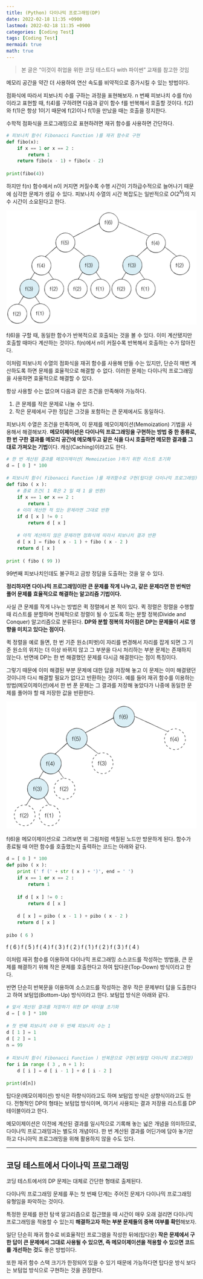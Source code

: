 ```yaml
---
title: (Python) 다이나믹 프로그래밍(DP)
date: 2022-02-18 11:35 +0900
lastmod: 2022-02-18 11:35 +0900
categories: [Coding Test]
tags: [Coding Test]
mermaid: true
math: true
---
```


> 본 글은 “이것이 취업을 위한 코딩 테스트다 with 파이썬” 교재를 참고한 것임
> 

메모리 공간을 약간 더 사용하여 연산 속도를 비약적으로 증가시킬 수 있는 방법이다.

점화식에 따라서 피보나치 수를 구하는 과정을 표현해보자. n 번째 피보나치 수를 f(n)이라고 표현할 때, f(4)를 구하려면 다음과 같이 함수 f를 반복해서 호출할 것이다. f(2)와 f(1)은 항상 1이기 때문에  f(2)이나 f(1)을 만났을 때는 호출을 정지한다. 

수학적 점화식을 프로그래밍으로 표현하려면 재귀 함수를 사용하면 간단하다. 

```python
# 피보나치 함수( Fibonacci Function )를 재귀 함수로 구현
def fibo(x):
    if x == 1 or x == 2 :
        return 1
    return fibo(x - 1) + fibo(x - 2)

print(fibo(4))
```

하지만 f(n) 함수에서 n이 커지면 커질수록 수행 시간이 기하급수적으로 늘어나기 때문에 심각한 문제가 생길 수 있다. 피보나치 수열의 시간 복잡도는 일반적으로 $O(2^N)$의 지수 시간이 소요된다고 한다. 

![Untitled](/assets/img/2022-02-18-dp1/Untitled.png)

f(6)을 구할 때, 동일한 함수가 반복적으로 호출되는 것을 볼 수 있다. 이미 계산됐지만 호출할 때마다 계산하는 것이다. f(n)에서 n이 커질수록 반복해서 호출하는 수가 많아진다. 

이처럼 피보나치 수열의 점화식을 재귀 함수를 사용해 만들 수는 있지만, 단순히 매번 계산하도록 하면 문제를 효율적으로 해결할 수 없다. 이러한 문제는 다이나믹 프로그래밍을 사용하면 효율적으로 해결할 수 있다. 

항상 사용할 수는 없으며 다음과 같은 조건을 만족해야 가능하다.

1. 큰 문제를 작은 문제로 나눌 수 있다.
2. 작은 문제에서 구한 정답은 그것을 포함하는 큰 문제에서도 동일하다.

피보나치 수열은 조건을 만족하며, 이 문제를 메모이제이션(Memoization) 기법을 사용해서 해결해보자. **메모이제이션은 다이나믹 프로그래밍을 구현하는 방법 중 한 종류로, 한 번 구한 결과를 메모리 공간에 메모해두고 같은 식을 다시 호출하면 메모한 결과를 그대로 가져오는 기법**이다. 캐싱(Caching)이라고도 한다. 

```python
# 한 번 계산된 결과를 메모이제이션( Memoization )하기 위한 리스트 초기화
d = [ 0 ] * 100

# 피보나치 함수( Fibonacci Function )를 재귀함수로 구현(탑다운 다이나믹 프로그래밍)
def fibo ( x ):
    # 종료 조건( 1 혹은 2 일 때 1 을 반환)
    if x == 1 or x == 2 :
        return 1
    # 이미 계산한 적 있는 문제라면 그대로 반환
    if d [ x ] != 0 :
        return d [ x ] 

    # 아직 계산하지 않은 문제라면 점화식에 따라서 피보나치 결과 반환
    d [ x ] = fibo ( x - 1 ) + fibo ( x - 2 )
    return d [ x ]

print ( fibo ( 99 ))
```

99번째 피보나치인데도 불구하고 금방 정답을 도출하는 것을 알 수 있다. 

**정리하자면 다이나믹 프로그래밍이란 큰 문제를 작게 나누고, 같은 문제라면 한 번씩만 풀어 문제를 효율적으로 해결하는 알고리즘 기법이다.**  

사실 큰 문제를 작게 나누는 방법은 퀵 정렬에서 본 적이 있다. 퀵 정렬은 정렬을 수행할 때 리스트를 분할하며 전체적으로 정렬이 될 수 있도록 하는 분할 정복(Divide and Conquer) 알고리즘으로 분류된다. **DP와 분할 정복의 차이점은 DP는 문제들이 서로 영향을 미치고 있다는 점이다.**

퀵 정렬을 예로 들면, 한 번 기준 원소(피벗)이 자리를 변경해서 자리를 잡게 되면 그 기준 원소의 위치는 더 이상 바뀌지 않고 그 부분을 다시 처리하는 부분 문제는 존재하지 않는다. 반면에 DP는 한 번 해결했던 문제를 다시금 해결한다는 점이 특징이다. 

그렇기 때문에 이미 해결된 부분 문제에 대한 답을 저장해 놓고 이 문제는 이미 해결됐던 것이니까 다시 해결할 필요가 없다고 반환하는 것이다. 예를 들어 재귀 함수를 이용하는 방법(메모이제이션)에서 한 번 푼 문제는 그 결과를 저장해 놓았다가 나중에 동일한 문제를 풀어야 할 때 저장한 값을 반환한다. 

![Untitled](/assets/img/2022-02-18-dp1/Untitled%201.png)

f(6)을 메모이제이션으로 그려보면 위 그림처럼 색칠된 노드만 방문하게 된다. 함수가 종료될 때 어떤 함수를 호출했는지 출력하는 코드는 아래와 같다.

```python
d = [ 0 ] * 100
def pibo ( x ):
    print (' f (' + str ( x ) + ')', end = ' ')
    if x == 1 or x == 2 :
        return 1 

    if d [ x ] != 0 :
        return d [ x ]

    d [ x ] = pibo ( x - 1 ) + pibo ( x - 2 )
    return d [ x ]

pibo ( 6 )
```

f ( 6 ) f ( 5 ) f ( 4 ) f ( 3 ) f ( 2 ) f ( 1 ) f ( 2 ) f ( 3 ) f ( 4 )

이처럼 재귀 함수를 이용하여 다이나믹 프로그래밍 소스코드를 작성하는 방법을, 큰 문제를 해결하기 위해 작은 문제를 호출한다고 하여 탑다운(Top-Down) 방식이라고 한다.

반면 단순히 반복문을 이용하여 소스코드를 작성하는 경우 작은 문제부터 답을 도출한다고 하여 보텀업(Bottom-Up) 방식이라고 한다. 보텀업 방식은 아래와 같다.

```python
# 앞서 계산된 결과를 저장하기 위한 DP 테이블 초기화
d = [ 0 ] * 100

# 첫 번째 피보나치 수와 두 번째 피보나치 수는 1
d [ 1 ] = 1
d [ 2 ] = 1
n = 99

# 피보나치 함수( Fibonacci Function ) 반복문으로 구현(보텀업 다이나믹 프로그래밍)
for i in range ( 3 , n + 1 ):
    d [ i ] = d [ i - 1 ] + d [ i - 2 ]

print(d[n])
```

탑다운(메모이제이션) 방식은 하향식이라고도 하며 보텀업 방식은 상향식이라고도 한다. 전형적인 DP의 형태는 보텀업 방식이며, 여기서 사용되는 결과 저장용 리스트를 DP 테이블이라고 한다.

메모이제이션은 이전에 계산된 결과를 일시적으로 기록해 놓는 넓은 개념을 의미하므로, 다이나믹 프로그래밍과는 별도의 개념이다. 한 번 계산된 결과를 어딘가에 담아 놓기만 하고 다니아믹 프로그래밍을 위해 활용하지 않을 수도 있다. 

---

## 코딩 테스트에서 다이나믹 프로그래밍

코딩 테스트에서의 DP 문제는 대체로 간단한 형태로 출제된다.

다이나믹 프로그래밍 문제를 푸는 첫 번째 단계는 주어진 문제가 다이나믹 프로그래밍 유형임을 파악하는 것이다. 

특정한 문제를 완전 탐색 알고리즘으로 접근했을 때 시간이 매우 오래 걸리면 다이나믹 프로그래밍을 적용할 수 있는지 **해결하고자 하는 부분 문제들의 중복 여부를 확인**해보자.

일단 단순히 재귀 함수로 비효율적인 프로그램을 작성한 뒤에(탑다운) **작은 문제에서 구한 답이 큰 문제에서 그대로 사용될 수 있으면, 즉 메모이제이션을 적용할 수 있으면 코드를 개선하는 것**도 좋은 방법이다. 

또한 재귀 함수 스택 크기가 한정되어 있을 수 있기 때문에 가능하다면 탑다운 방식 보다는 보텀업 방식으로 구현하는 것을 권장한다.
